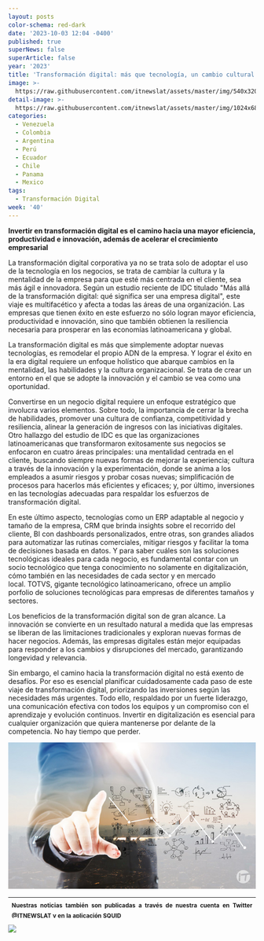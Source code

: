 ```yaml
---
layout: posts
color-schema: red-dark
date: '2023-10-03 12:04 -0400'
published: true
superNews: false
superArticle: false
year: '2023'
title: 'Transformación digital: más que tecnología, un cambio cultural'
image: >-
  https://raw.githubusercontent.com/itnewslat/assets/master/img/540x320/Transformacion-Digital-Tecnologia-p.jpg
detail-image: >-
  https://raw.githubusercontent.com/itnewslat/assets/master/img/1024x680/Transformacion-Digital-Tecnologia-g.jpg
categories:
  - Venezuela
  - Colombia
  - Argentina
  - Perú
  - Ecuador
  - Chile
  - Panama
  - Mexico
tags:
  - Transformación Digital
week: '40'
---
```

**Invertir en transformación digital es el camino hacia una mayor eficiencia, productividad e innovación, además de acelerar el crecimiento empresarial**

La transformación digital corporativa ya no se trata solo de adoptar el uso de la tecnología en los negocios, se trata de cambiar la cultura y la mentalidad de la empresa para que esté más centrada en el cliente, sea más ágil e innovadora. Según un estudio reciente de IDC titulado "Más allá de la transformación digital: qué significa ser una empresa digital", este viaje es multifacético y afecta a todas las áreas de una organización. Las empresas que tienen éxito en este esfuerzo no sólo logran mayor eficiencia, productividad e innovación, sino que también obtienen la resiliencia necesaria para prosperar en las economías latinoamericana y global.

La transformación digital es más que simplemente adoptar nuevas tecnologías, es remodelar el propio ADN de la empresa. Y lograr el éxito en la era digital requiere un enfoque holístico que abarque cambios en la mentalidad, las habilidades y la cultura organizacional. Se trata de crear un entorno en el que se adopte la innovación y el cambio se vea como una oportunidad.

Convertirse en un negocio digital requiere un enfoque estratégico que involucra varios elementos. Sobre todo, la importancia de cerrar la brecha de habilidades, promover una cultura de confianza, competitividad y resiliencia, alinear la generación de ingresos con las iniciativas digitales. Otro hallazgo del estudio de IDC es que las organizaciones latinoamericanas que transformaron exitosamente sus negocios se enfocaron en cuatro áreas principales: una mentalidad centrada en el cliente, buscando siempre nuevas formas de mejorar la experiencia; cultura a través de la innovación y la experimentación, donde se anima a los empleados a asumir riesgos y probar cosas nuevas; simplificación de procesos para hacerlos más eficientes y eficaces; y, por último, inversiones en las tecnologías adecuadas para respaldar los esfuerzos de transformación digital.

En este último aspecto, tecnologías como un ERP adaptable al negocio y tamaño de la empresa, CRM que brinda insights sobre el recorrido del cliente, BI con dashboards personalizados, entre otras, son grandes aliados para automatizar las rutinas comerciales, mitigar riesgos y facilitar la toma de decisiones basada en datos. Y para saber cuáles son las soluciones tecnológicas ideales para cada negocio, es fundamental contar con un socio tecnológico que tenga conocimiento no solamente en digitalización, cómo también en las necesidades de cada sector y en mercado local. TOTVS, gigante tecnológico latinoamericano, ofrece un amplio porfolio de soluciones tecnológicas para empresas de diferentes tamaños y sectores.

Los beneficios de la transformación digital son de gran alcance. La innovación se convierte en un resultado natural a medida que las empresas se liberan de las limitaciones tradicionales y exploran nuevas formas de hacer negocios. Además, las empresas digitales están mejor equipadas para responder a los cambios y disrupciones del mercado, garantizando longevidad y relevancia.

Sin embargo, el camino hacia la transformación digital no está exento de desafíos. Por eso es esencial planificar cuidadosamente cada paso de este viaje de transformación digital, priorizando las inversiones según las necesidades más urgentes. Todo ello, respaldado por un fuerte liderazgo, una comunicación efectiva con todos los equipos y un compromiso con el aprendizaje y evolución continuos. Invertir en digitalización es esencial para cualquier organización que quiera mantenerse por delante de la competencia. No hay tiempo que perder.

![](https://raw.githubusercontent.com/itnewslat/assets/master/img/540x320/Transformacion-Digital-Tecnologia-p.jpg)

<table style="height: 42px;" width="569">
<tbody>
<tr>
<td style="text-align: justify;"><sub><strong>Nuestras noticias también son publicadas a través de nuestra cuenta en Twitter <a href="https://twitter.com/itnewslat?lang=es">@ITNEWSLAT</a> y en la aplicación <a href="https://squidapp.co/en/">SQUID</a></strong></sub></td>
</tr>
</tbody>
</table>

<img src="https://tracker.metricool.com/c3po.jpg?hash=56f88a41e39ab42c063cc51676587a04"/>